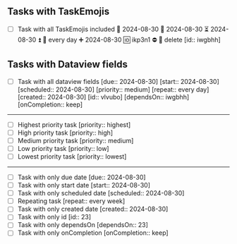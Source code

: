 ## Tasks with TaskEmojis

- [ ] Task with all TaskEmojis included 📅 2024-08-30 🛫 2024-08-30 ⏳ 2024-08-30 ⏫ 🔁 every day ➕ 2024-08-30 🆔 ikp3n1 ⛔ 🏁 delete  [id:: iwgbhh]

## Tasks with Dataview fields

- [ ] Task with all dataview fields [due:: 2024-08-30]  [start:: 2024-08-30]   [scheduled:: 2024-08-30]   [priority:: medium]  [repeat:: every day]    [created:: 2024-08-30]   [id:: vlvubo]  [dependsOn:: iwgbhh]  [onCompletion:: keep] 

---
- [ ] Highest priority task [priority:: highest] 
- [ ] High priority task [priority:: high] 
- [ ] Medium priority task [priority:: medium] 
- [ ] Low priority task [priority:: low] 
- [ ] Lowest priority task [priority:: lowest] 

---

- [ ] Task with only due date [due:: 2024-08-30] 
- [ ] Task with only start date [start:: 2024-08-30] 
- [ ] Task with only scheduled date [scheduled:: 2024-08-30] 
- [ ] Repeating task [repeat:: every week] 
- [ ] Task with only created date [created:: 2024-08-30] 
- [ ] Task with only id [id:: 23]
- [ ] Task with only dependsOn [dependsOn:: 23]
- [ ] Task with only onCompletion [onCompletion:: keep] 